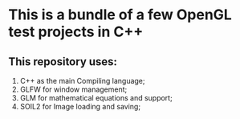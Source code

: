 # This is a bundle of a few OpenGL test projects in C++ 

## This repository uses:
1. C++ as the main Compiling language;
2. GLFW for window management;
3. GLM for mathematical equations and support;
4. SOIL2 for Image loading and saving;
 
